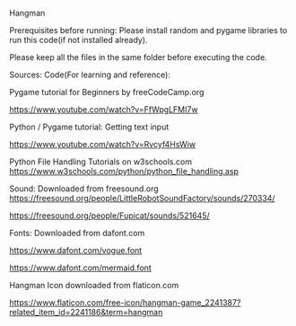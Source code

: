 Hangman

Prerequisites before running:
Please install random and pygame libraries to run this code(if not installed already). 

Please keep all the files in the same folder before executing the code. 

Sources:
Code(For learning and reference):

Pygame tutorial for Beginners by freeCodeCamp.org

https://www.youtube.com/watch?v=FfWpgLFMI7w

Python / Pygame tutorial: Getting text input

https://www.youtube.com/watch?v=Rvcyf4HsWiw

Python File Handling Tutorials on w3schools.com
https://www.w3schools.com/python/python_file_handling.asp


Sound: Downloaded from freesound.org
https://freesound.org/people/LittleRobotSoundFactory/sounds/270334/

https://freesound.org/people/Fupicat/sounds/521645/


Fonts: Downloaded from dafont.com

https://www.dafont.com/vogue.font

https://www.dafont.com/mermaid.font

Hangman Icon downloaded from flaticon.com

https://www.flaticon.com/free-icon/hangman-game_2241387?related_item_id=2241186&term=hangman

